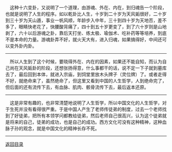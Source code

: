&emsp;这种十六变卦，又说明了一个道理，由游魂、外在、内在，到归魂告一个阶段，也就是说明了人生的程序。如以乾卦比人生，十岁到二十岁为天风姤很好，二十岁到三十岁为天山遁，事业一帆风顺，年龄步入中年，三十到四十岁为天地否，差不多了，眼睛快老花了，快腰酸背痛了，四十到五十岁更变了，到了六十岁则是山地剥了，六十以后游魂之卦，靠后天打坐、练太极、瑜伽术、吃补药等等培养，到底不是本命的力量。游魂卦弄不好，就火天大有，进入归魂，如果搞得好，中间还可以变外卦内卦。
___
&emsp;所以人生到了这个时候，要晓得外在、内在的因素，如果还不能自知，而认为自己尚在天风姤卦的阶段，还想张扬得意，什么事都干的话，说不定一下子就到墓库去了，最后回到本体，就进入宗庙，到饲堂里放木头牌子（灵位牌）了。或者走得不好，就绝命来了，虽然绝命了，但这里又看到中国的人生哲学，人到绝命完了，但后面的还有流传下去，有血脉、肌肉、骸骨流传下去，最后返本还原。
___
&emsp;这是非常有趣的，也非常清楚地说明了人生哲学，所以中国文化的人生哲学，对于生死并没有看得很严重。于是中国人产生了老师传徒弟的制度，过去一个老师找到了好徒弟，把所有本领学问都教给徒弟，然后老师自己很高兴，认为这个徒弟就是将来的自己，徒弟的成功，也是自己的成功。西方文化可没有这种精神，这种血脉子孙的观念，就是中国文化的精神长存不死。
___
[返回目录](../../master/README.md#目录)